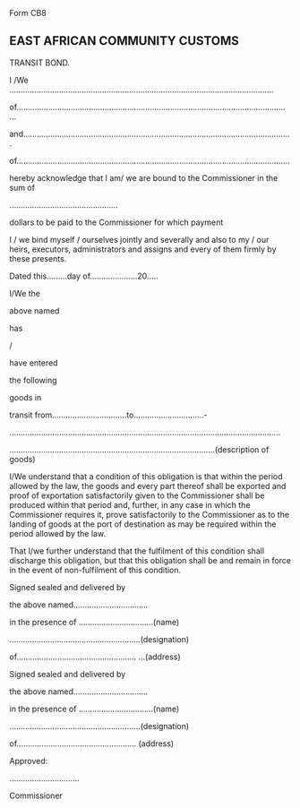 Form CB8

## EAST AFRICAN COMMUNITY                                                                                 CUSTOMS

TRANSIT BOND.

I /We ………………………………………………………………………………………………………

of……………………………………………………………………………………………..……………

and……………………………………………………………………………………….……………….

of………………………………………………………………………………………………………….

hereby acknowledge that I am/ we are bound to the Commissioner in the sum of

…………………………………………

dollars to be paid to the Commissioner for which payment

I  /  we  bind  myself  /  ourselves  jointly  and  severally  and  also  to  my  /  our  heirs,  executors, administrators and assigns and every of them firmly by these presents.

Dated this………day of…………………20…..

I/We the

above named

has

/

have entered

the following

goods in

transit from……………………………to………………………….-

……………………………………………….……………………………………..…………………

……………………………………….………………………………………(description of goods)

I/We understand that a condition of this obligation is that within the period allowed by the law, the goods and every part thereof shall be exported and proof of exportation satisfactorily given to the Commissioner shall be produced within that period and, further, in any case in which the Commissioner requires it, prove satisfactorily to the Commissioner as to the landing of goods at the port of destination as may be required within the period allowed by the law.

That I/we further understand that the fulfilment of this condition shall discharge this obligation, but  that  this  obligation  shall  be  and  remain  in  force  in  the  event  of  non-fulfilment  of  this condition.

Signed sealed and delivered by

the above named……………………………

in the presence of ……………………………(name)

………………………………………………….(designation)

of…………………………………………….. ...(address)

Signed sealed and delivered by

the above named……………………………

in the presence of ……………………………(name)

………………………………………………….(designation)

of……………………………………………..   (address)

Approved:

………………………….

Commissioner